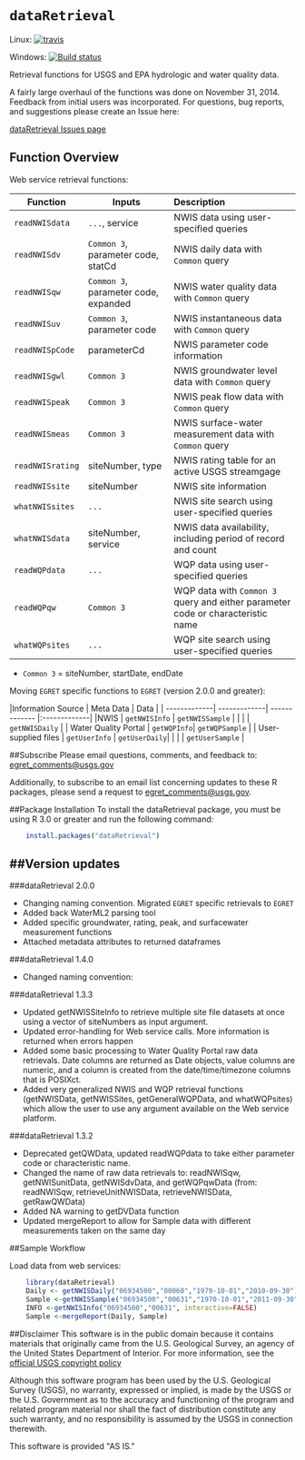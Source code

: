 `dataRetrieval`
=============
Linux: [![travis](https://travis-ci.org/USGS-R/dataRetrieval.svg?branch=master)](https://travis-ci.org/USGS-R/dataRetrieval)

Windows: [![Build status](https://ci.appveyor.com/api/projects/status/msanha92b500grr7?svg=true)](https://ci.appveyor.com/project/ldecicco-USGS/dataretrieval-787)


Retrieval functions for USGS and EPA hydrologic and water quality data.

A fairly large overhaul of the functions was done on November 31, 2014. Feedback from initial users was incorporated. For questions, bug reports, and suggestions please create an Issue here:

[dataRetrieval Issues page](https://github.com/USGS-R/dataRetrieval/issues)


## Function Overview

Web service retrieval functions:

|Function | Inputs | Description | 
| -------------| ------------------------|:-------------|
|`readNWISdata` | `...`, service | NWIS data using user-specified queries |
|`readNWISdv` | `Common 3`, parameter code, statCd | NWIS daily data with `Common` query |
|`readNWISqw` | `Common 3`, parameter code, expanded | NWIS water quality data with `Common` query |
|`readNWISuv` | `Common 3`, parameter code | NWIS instantaneous data with `Common` query |
|`readNWISpCode` | parameterCd | NWIS parameter code information |
|`readNWISgwl` | `Common 3` | NWIS groundwater level data with `Common` query |
|`readNWISpeak` | `Common 3` | NWIS peak flow data with `Common` query |
|`readNWISmeas` | `Common 3` | NWIS surface-water measurement data with `Common` query |
|`readNWISrating` | siteNumber, type | NWIS rating table for an active USGS streamgage |
|`readNWISsite` | siteNumber | NWIS site information |
|`whatNWISsites` | `...` | NWIS site search using user-specified queries |
|`whatNWISdata` | siteNumber, service | NWIS data availability, including period of record and count |
|`readWQPdata` | `...` | WQP data using user-specified queries |
|`readWQPqw` | `Common 3` | WQP data with `Common 3` query and either parameter code or characteristic name|
|`whatWQPsites` | `...` | WQP site search using user-specified queries |

* `Common 3` = siteNumber, startDate, endDate

Moving `EGRET` specific functions to `EGRET` (version 2.0.0 and greater):


|Information Source | Meta Data | Data |
| -------------| -------------| ------------- |:-------------|
|NWIS | `getNWISInfo` | `getNWISSample` |
|  |  | `getNWISDaily` |
| Water Quality Portal  | `getWQPInfo`| `getWQPSample` |
| User-supplied files | `getUserInfo` | `getUserDaily`|
| | | `getUserSample` |



##Subscribe
Please email questions, comments, and feedback to: 
egret_comments@usgs.gov

Additionally, to subscribe to an email list concerning updates to these R packages, please send a request to egret_comments@usgs.gov.

##Package Installation
To install the dataRetrieval package, you must be using R 3.0 or greater and run the following command:
```R
	install.packages("dataRetrieval")
```

##Version updates
---------------

###dataRetrieval 2.0.0

* Changing naming convention. Migrated `EGRET` specific retrievals to `EGRET`
* Added back WaterML2 parsing tool
* Added specific groundwater, rating, peak, and surfacewater measurement functions
* Attached metadata attributes to returned dataframes


###dataRetrieval 1.4.0
* Changed naming convention:



###dataRetrieval 1.3.3

* Updated getNWISSiteInfo to retrieve multiple site file datasets at once using a vector of siteNumbers as input argument.
* Updated error-handling for Web service calls. More information is returned when errors happen
* Added some basic processing to Water Quality Portal raw data retrievals. Date columns are returned as Date objects, value columns are numeric, and a column is created from the date/time/timezone columns that is POSIXct.
* Added very generalized NWIS and WQP retrieval functions (getNWISData, getNWISSites, getGeneralWQPData, and whatWQPsites) which allow the user to use any argument available on the Web service platform.


###dataRetrieval 1.3.2

* Deprecated getQWData, updated readWQPdata to take either parameter code or characteristic name.
* Changed the name of raw data retrievals to: readNWISqw, getNWISunitData, getNWISdvData, and getWQPqwData (from: readNWISqw, retrieveUnitNWISData, retrieveNWISData, getRawQWData)
* Added NA warning to getDVData function
* Updated mergeReport to allow for Sample data with different measurements taken on the same day


##Sample Workflow

Load data from web services:
```R
	library(dataRetrieval)
	Daily <- getNWISDaily("06934500","00060","1979-10-01","2010-09-30")
	Sample <-getNWISSample("06934500","00631","1970-10-01","2011-09-30")
	INFO <-getNWISInfo("06934500","00631", interactive=FALSE)
	Sample <-mergeReport(Daily, Sample)
```

##Disclaimer
This software is in the public domain because it contains materials that originally came from the U.S. Geological Survey, an agency of the United States Department of Interior. For more information, see the [official USGS copyright policy](http://www.usgs.gov/visual-id/credit_usgs.html#copyright/ "official USGS copyright policy")

Although this software program has been used by the U.S. Geological Survey (USGS), no warranty, expressed or implied, is made by the USGS or the U.S. Government as to the accuracy and functioning of the program and related program material nor shall the fact of distribution constitute any such warranty, and no responsibility is assumed by the USGS in connection therewith.

This software is provided "AS IS."
